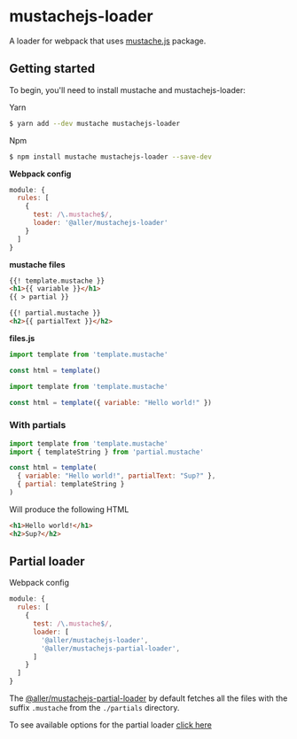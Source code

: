 # mustachejs-loader

A loader for webpack that uses [mustache.js](https://github.com/janl/mustache.js) package.

## Getting started

To begin, you'll need to install mustache and mustachejs-loader:

Yarn

```bash
$ yarn add --dev mustache mustachejs-loader
```

Npm

```bash
$ npm install mustache mustachejs-loader --save-dev
```

**Webpack config**

```javascript
module: {
  rules: [
    {
      test: /\.mustache$/,
      loader: '@aller/mustachejs-loader'
    }
  ]
}
```

**mustache files**

```html
{{! template.mustache }}
<h1>{{ variable }}</h1>
{{ > partial }}
```

```html
{{! partial.mustache }}
<h2>{{ partialText }}</h2>
```

**files.js**

```javascript
import template from 'template.mustache'

const html = template()
```

```javascript
import template from 'template.mustache'

const html = template({ variable: "Hello world!" })
```

### With partials

```javascript
import template from 'template.mustache'
import { templateString } from 'partial.mustache'

const html = template(
  { variable: "Hello world!", partialText: "Sup?" },
  { partial: templateString }
)
```

Will produce the following HTML

```html
<h1>Hello world!</h1>
<h2>Sup?</h2>
```

## Partial loader

Webpack config

```javascript
module: {
  rules: [
    {
      test: /\.mustache$/,
      loader: [
        '@aller/mustachejs-loader',
        '@aller/mustachejs-partial-loader',
      ]
    }
  ]
}
```

The [@aller/mustachejs-partial-loader](https://www.npmjs.com/package/@aller/mustachejs-partial-loader) by default fetches all the files with the suffix `.mustache` from the `./partials` directory.

To see available options for the partial loader [click here](https://www.npmjs.com/package/@aller/mustachejs-partial-loader#options)
